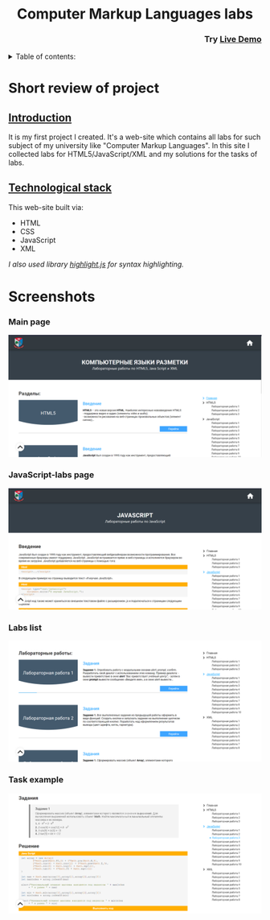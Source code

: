 <h1 id="top" align="center" style="font-weight:">Computer Markup Languages labs</h1>

<h3 align="right" style="font-weight:">
  Try <a href="https://zif1r.github.io/firstproject.github.io/LabWorks/JavaScript/index.html">Live Demo</a>
</h3>

<details>
  <summary>Table of contents:</summary>
  <ul>
    <li><a href="#description">Short review of project</a></li>
    <ul>
      <li><a href="#introduction">Introduction</a></li>
      <li><a href="#stack">Technological stack</a></li>
    </ul>
    <li><a href="#screenshots">Screenshots</a></li>
    <ul>
      <li><a href="#products">Products page</a></li>
      <li><a href="#cart">Cart page</a></li>
      <li><a href="#empty_cart">Empty-cart page</a></li>
    </ul>
  </ul>
</details>

<h1 id="description" style="font-size: 27px">Short review of project</h1>

<h2 id="introduction" style="text-decoration: underline">Introduction</h2>

It is my first project I created. It's a web-site which contains all labs for such subject of my university like "Computer Markup Languages". In this site I collected labs for HTML5/JavaScript/XML and my solutions for the tasks of labs.

<h2 id="stack" style="text-decoration: underline">Technological stack</h2>

This web-site built via:

- HTML
- CSS
- JavaScript
- XML

*I also used library [highlight.js](https://highlightjs.org/) for syntax highlighting.*

<h1 id="screenshots">Screenshots</h1>

<h3 id="products">Main page</h3>

<img src="./readme_src/main_page.png" />

<h3 id="cart">JavaScript-labs page</h3>

<img src="./readme_src/javascript-labs-page.png" />

<h3 id="empty_cart">Labs list</h3>

<img src="./readme_src/labs-list.png" />

<h3 id="empty_cart">Task example</h3>

<img src="./readme_src/task-example.png" />